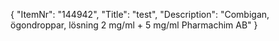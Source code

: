 {
  "ItemNr": "144942",
  "Title": "test",
  "Description": "Combigan, ögondroppar, lösning 2 mg/ml + 5 mg/ml Pharmachim AB"
}